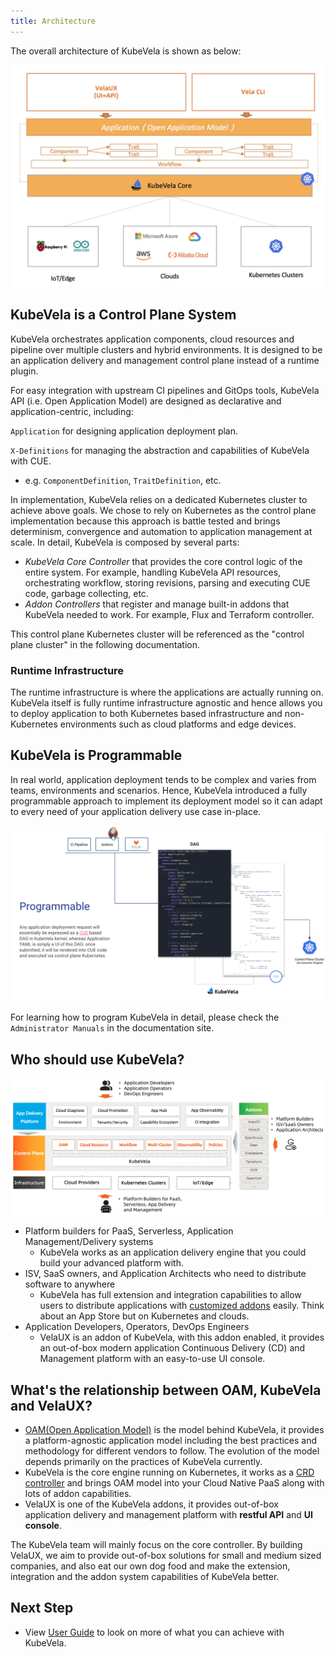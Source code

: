 ```yaml
---
title: Architecture
---
```


The overall architecture of KubeVela is shown as below:

![alt](../resources/system-arch.jpg)

## KubeVela is a Control Plane System

KubeVela orchestrates application components, cloud resources and pipeline over multiple clusters and hybrid environments. It is designed to be an application delivery and management control plane instead of a runtime plugin.

For easy integration with upstream CI pipelines and GitOps tools, KubeVela API (i.e. Open Application Model) are designed as declarative and application-centric, including:

`Application` for designing application deployment plan.

`X-Definitions` for managing the abstraction and capabilities of KubeVela with CUE.

- e.g. `ComponentDefinition`, `TraitDefinition`, etc.

In implementation, KubeVela relies on a dedicated Kubernetes cluster to achieve above goals. We chose to rely on Kubernetes as the control plane implementation because this approach is battle tested and brings determinism, convergence and automation to application management at scale. In detail, KubeVela is composed by several parts:

- _KubeVela Core Controller_ that provides the core control logic of the entire system. For example, handling KubeVela API resources, orchestrating workflow, storing revisions, parsing and executing CUE code, garbage collecting, etc.
- _Addon Controllers_ that register and manage built-in addons that KubeVela needed to work. For example, Flux and Terraform controller.

This control plane Kubernetes cluster will be referenced as the "control plane cluster" in the following documentation.

### Runtime Infrastructure

The runtime infrastructure is where the applications are actually running on.
KubeVela itself is fully runtime infrastructure agnostic and hence allows you to deploy application to both Kubernetes based infrastructure and non-Kubernetes environments such as cloud platforms and edge devices.

## KubeVela is Programmable

In real world, application deployment tends to be complex and varies from teams, environments and scenarios. Hence, KubeVela introduced a fully programmable approach to implement its deployment model so it can adapt to every need of your application delivery use case in-place.

![alt](../resources/kernel.png)

For learning how to program KubeVela in detail, please check the `Administrator Manuals` in the documentation site.

## Who should use KubeVela?

![](../resources/vela-overview.jpg)

- Platform builders for PaaS, Serverless, Application Management/Delivery systems
	- KubeVela works as an application delivery engine that you could build your advanced platform with.
- ISV, SaaS owners, and Application Architects who need to distribute software to anywhere
	- KubeVela has full extension and integration capabilities to allow users to distribute applications with [customized addons](../platform-engineers/addon/intro) easily. Think about an App Store but on Kubernetes and clouds.
- Application Developers, Operators, DevOps Engineers
	- VelaUX is an addon of KubeVela, with this addon enabled, it provides an out-of-box modern application Continuous Delivery (CD) and Management platform with an easy-to-use UI console.


## What's the relationship between OAM, KubeVela and VelaUX?

- [OAM(Open Application Model)](https://github.com/oam-dev/spec) is the model behind KubeVela, it provides a platform-agnostic application model including the best practices and methodology for different vendors to follow. The evolution of the model depends primarily on the practices of KubeVela currently.
- KubeVela is the core engine running on Kubernetes, it works as a [CRD controller](https://kubernetes.io/docs/concepts/extend-kubernetes/api-extension/custom-resources/) and brings OAM model into your Cloud Native PaaS along with lots of addon capabilities.
- VelaUX is one of the KubeVela addons, it provides out-of-box application delivery and management platform with **restful API** and **UI console**.

The KubeVela team will mainly focus on the core controller. By building VelaUX, we aim to provide out-of-box solutions for small and medium sized companies, and also eat our own dog food and make the extension, integration and the addon system capabilities of KubeVela better. 

## Next Step

- View [User Guide](../tutorials/webservice) to look on more of what you can achieve with KubeVela.
